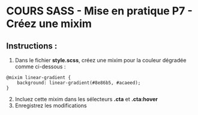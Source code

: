 # COURS SASS - Mise en pratique P7 - Créez une mixim

## Instructions :

1. Dans le fichier **style.scss**, créez une mixim pour la couleur dégradée comme ci-dessous :
```
@mixim linear-gradient { 
    background: linear-gradient(#8e86b5, #acaeed); 
}
```

2. Incluez cette mixim dans les sélecteurs **.cta** et **.cta:hover**
3. Enregistrez les modifications